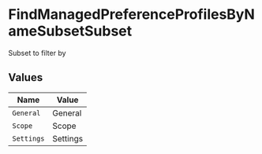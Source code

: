 # FindManagedPreferenceProfilesByNameSubsetSubset

Subset to filter by


## Values

| Name       | Value      |
| ---------- | ---------- |
| `General`  | General    |
| `Scope`    | Scope      |
| `Settings` | Settings   |